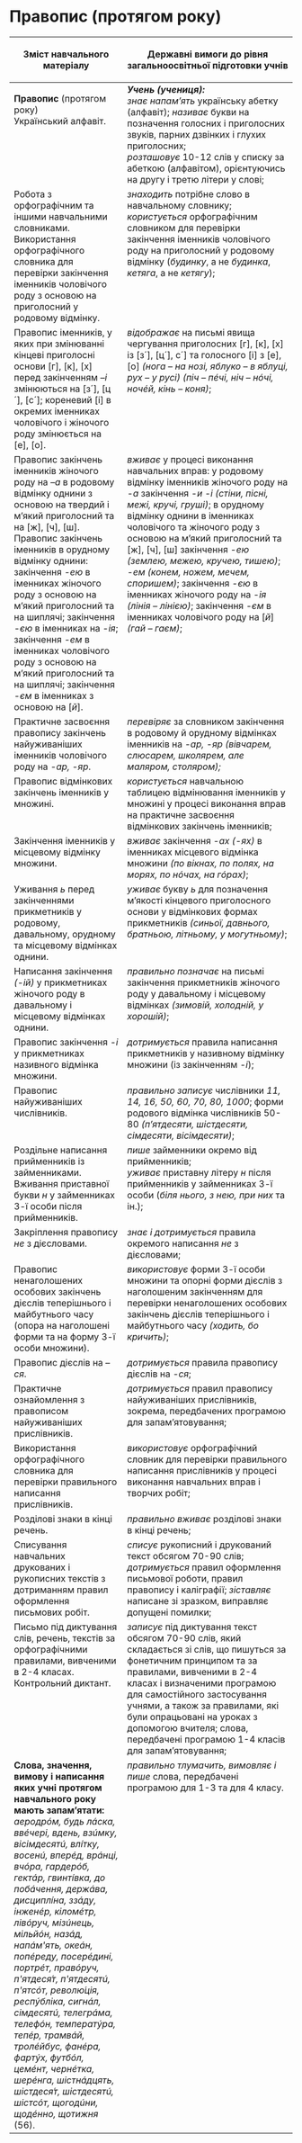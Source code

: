 # Правопис (протягом року)
<table>
<thead>
  <tr>
    <th width="40%" align="center"><p>Зміст навчального матеріалу</p></td>
    <th width="60%" align="center"><p>Державні вимоги до рівня загальноосвітньої підготовки учнів</p></td>
  </tr>
</thead>
<tbody>
  <tr>
    <td width="40%" style="vertical-align:top !important;">
    <p><b>Правопис</b> (протягом року)<br>
Український алфавіт. </td>
    <td width="60%" style="vertical-align:top !important;">
<i><b>Учень (учениця):</b></i><br>
<i>знає напам’ять</i> українську абетку (алфавіт); <i>називає</i> букви на позначення голосних і приголосних звуків, парних дзвінких і глухих приголосних;<br>
<i>розташовує</i> 10-12 слів у списку за абеткою (алфавітом), орієнтуючись на другу і третю літери у слові;<br></td>
  </tr>
  <tr>
    <td width="40%" style="vertical-align:top !important;">
Робота з орфографічним та іншими навчальними словниками.<br>
Використання орфографічного словника для перевірки закінчення іменників чоловічого роду з основою на приголосний у родовому відмінку.<br></td>
    <td width="60%" style="vertical-align:top !important;">
<i>знаходить</i> потрібне слово в навчальному словнику;<br>
<i>користується</i> орфографічним словником для перевірки закінчення іменників чоловічого роду на приголосний у родовому відмінку (<i>будинку</i>, а не <i>будинка</i>, <i>кетяга</i>, а не <i>кетягу</i>);<br></td>
  </tr>
  <tr>
    <td width="40%" style="vertical-align:top !important;">
Правопис іменників, у яких при змінюванні кінцеві приголосні основи [г], [к], [х] перед закінченням <i>–і</i> змінюються на [з´], [ц´], [с´]; кореневий [і] в окремих іменниках чоловічого і жіночого роду змінюється на [е], [о]. </td>
    <td width="60%" style="vertical-align:top !important;">
<i>відображає</i> на письмі явища чергування приголосних [г], [к], [х] із [з´], [ц´], с´] та голосного [і] з [е], [о] <i>(нога – на нозі, яблуко – в яблуці, рух – у русі) (піч – пéчі, ніч – нóчі, ночéй, кінь – коня)</i>;</td>
  </tr>
  <tr>
    <td width="40%" style="vertical-align:top !important;">
Правопис закінчень іменників жіночого роду на <i>–а</i> в родовому відмінку однини з основою на твердий і м’який приголосний та на [ж], [ч], [ш].<br>
Правопис закінчень іменників в орудному відмінку однини: закінчення <i>-ею</i> в іменниках жіночого роду з основою на м’який приголосний та на шиплячі; закінчення <i>-єю</i> в іменниках на <i>-ія</i>; закінчення <i>-ем</i> в іменниках чоловічого роду з основою на м’який приголосний та на шиплячі; закінчення <i>-єм</i> в іменниках з основою на [<i>й</i>]. <br></td>
    <td width="60%" style="vertical-align:top !important;">
<i>вживає</i> у процесі виконання навчальних вправ: у родовому відмінку іменників жіночого роду на <i>-а</i> закінчення <i>-и -і (стіни, пісні, межі, кручі, груші)</i>; в орудному відмінку однини в іменниках чоловічого та жіночого роду з основою на м’який приголосний та [ж], [ч], [ш] закінчення <i>-ею (землею, межею, кручею, тишею)</i>; <i>-ем (конем, ножем, мечем, споришем)</i>; закінчення <i>-єю</i> в іменниках жіночого роду на <i>-ія (лінія – лінією)</i>; закінчення <i>-єм</i> в іменниках чоловічого роду на [<i>й</i>] <i>(гай – гаєм)</i>;</td>
  </tr>
  <tr>
    <td width="40%" style="vertical-align:top !important;">
Практичне засвоєння правопису закінчень найуживаніших іменників чоловічого роду на <i>-ар, -яр</i>. </td>
    <td width="60%" style="vertical-align:top !important;">
<i>перевіряє</i> за словником закінчення в родовому й орудному відмінках іменників на <i>-ар, -яр<i> (<i>вівчарем, слюсарем, школярем,</i> але <i>маляром, столяром</i>);</td>
  </tr>
  <tr>
    <td width="40%" style="vertical-align:top !important;">
Правопис відмінкових закінчень іменників у множині. </td>
    <td width="60%" style="vertical-align:top !important;">
<i>користується</i> навчальною таблицею відмінювання іменників у множині у процесі виконання вправ на практичне засвоєння відмінкових закінчень іменників;</td>
  </tr>
  <tr>
    <td width="40%" style="vertical-align:top !important;">
Закінчення іменників у місцевому відмінку множини.</td>
    <td width="60%" style="vertical-align:top !important;">
<i>вживає</i> закінчення <i>-ах (-ях)</i> в іменниках місцевого відмінка множини <i>(по вікнах, по полях, на морях, по нóчах, на гóрах)</i>;</td>
  </tr>
  <tr>
    <td width="40%" style="vertical-align:top !important;">
Уживання <i>ь</i> перед закінченнями прикметників у родовому, давальному, орудному та місцевому відмінках однини.</td>
    <td width="60%" style="vertical-align:top !important;">
<i>уживає</i> букву <i>ь</i> для позначення м’якості кінцевого приголосного основи у відмінкових формах прикметників <i>(синьої, давнього, братньою, літньому, у могутньому)</i>;</td>
  </tr>
  <tr>
    <td width="40%" style="vertical-align:top !important;">
Написання закінчення <i>(-ій)</i> у прикметниках жіночого роду в давальному і місцевому відмінках однини. </td>
    <td width="60%" style="vertical-align:top !important;">
<i>правильно позначає</i> на письмі закінчення прикметників жіночого роду у давальному і місцевому відмінках <i>(зимовій, холодній, у хорошій)</i>;</td>
  </tr>
  <tr>
    <td width="40%" style="vertical-align:top !important;">
Правопис закінчення <i>-і</i> у прикметниках називного відмінка множини.</td>
    <td width="60%" style="vertical-align:top !important;">
<i>дотримується</i> правила написання прикметників у називному відмінку множини (із закінченням <i>-і</i>);</td>
  </tr>
  <tr>
    <td width="40%" style="vertical-align:top !important;">
Правопис найуживаніших числівників.</td>
    <td width="60%" style="vertical-align:top !important;">
<i>правильно записує</i> числівники <i>11, 14, 16, 50, 60, 70, 80, 1000</i>; форми родового відмінка числівників 50-80 <i>(п’ятдесяти, шістдесяти, сімдесяти, вісімдесяти)</i>;</td>
  </tr>
  <tr>
    <td width="40%" style="vertical-align:top !important;">
Роздільне написання прийменників із займенниками.<br>
Вживання приставної букви <i>н</i> у займенниках 3-ї особи після прийменників.<br></td>
    <td width="60%" style="vertical-align:top !important;">
<i>пише</i> займенники окремо від прийменників;<br>
<i>уживає</i> приставну літеру <i>н</i> після прийменників у займенниках 3-ї особи (<i>біля нього, з нею, при них</i> та ін.);</td>
  </tr>
  <tr>
    <td width="40%" style="vertical-align:top !important;">
Закріплення правопису <i>не</i> з дієсловами.<br></td>
    <td width="60%" style="vertical-align:top !important;">
<i>знає і дотримується</i> правила окремого написання <i>не</i> з дієсловами;</td>
  </tr>
  <tr>
    <td width="40%" style="vertical-align:top !important;">
Правопис ненаголошених особових закінчень дієслів теперішнього і майбутнього часу (опора на наголошені форми та на форму 3-ї особи множини).</td>
    <td width="60%" style="vertical-align:top !important;">
<i>використовує</i> форми 3-ї особи множини та опорні форми дієслів з наголошеним закінченням для перевірки ненаголошених особових закінчень дієслів теперішнього і майбутнього часу <i>(ходить, бо кричить)</i>;</td>
  </tr>
  <tr>
    <td width="40%" style="vertical-align:top !important;">
Правопис дієслів на <i>–ся</i>.</td>
    <td width="60%" style="vertical-align:top !important;">
<i>дотримується</i> правила правопису дієслів на <i>-ся</i>;</td>
  </tr>
  <tr>
    <td width="40%" style="vertical-align:top !important;">
Практичне ознайомлення з правописом найуживаніших прислівників.</td>
    <td width="60%" style="vertical-align:top !important;">
<i>дотримується</i> правил правопису найуживаніших прислівників, зокрема, передбачених програмою для запам’ятовування;</td>
  </tr>
  <tr>
    <td width="40%" style="vertical-align:top !important;">
Використання орфографічного словника для перевірки правильного написання прислівників.</td>
    <td width="60%" style="vertical-align:top !important;">
<i>використовує</i> орфографічний словник для перевірки правильного написання прислівників у процесі виконання навчальних вправ і творчих робіт;</td>
  </tr>
  <tr>
    <td width="40%" style="vertical-align:top !important;">
Розділові знаки в кінці речень.</td>
    <td width="60%" style="vertical-align:top !important;">
<i>правильно вживає</i> розділові знаки в кінці речень;</td>
  </tr>
  <tr>
    <td width="40%" style="vertical-align:top !important;">
Списування навчальних друкованих і рукописних текстів з дотриманням правил оформлення письмових робіт.</td>
    <td width="60%" style="vertical-align:top !important;">
<i>списує</i> рукописний і друкований текст обсягом 70-90 слів; <i>дотримується</i> правил оформлення письмової роботи, правил правопису і каліграфії; <i>зіставляє</i> написане зі зразком, виправляє допущені помилки;</td>
  </tr>
  <tr>
    <td width="40%" style="vertical-align:top !important;">
Письмо під диктування слів, речень, текстів за орфографічними правилами, вивченими в 2-4 класах.<br>
Контрольний диктант.<br></td>
    <td width="60%" style="vertical-align:top !important;">
<i>записує</i> під диктування текст обсягом 70-90 слів, який складається зі слів, що пишуться за фонетичним принципом та за правилами, вивченими в 2-4 класах і визначеними програмою для самостійного застосування учнями, а також за правилами, які були опрацьовані на уроках з допомогою вчителя; слова, передбачені програмою 1-4 класів для запам’ятовування;</td>
  </tr>
  <tr>
    <td width="40%" style="vertical-align:top !important;">
<b>Слова, значення, вимову і написання яких учні протягом навчального року мають запам’ятати:</b> <i>аеродрóм, будь лáска, ввéчері, вдень, взúмку, вісімдесятú, влі́тку, восенú, вперéд, врáнці, вчóра, гардерóб, гектáр, гвинті́вка, до побáчення, держáва, дисциплі́на, ззáду, інженéр, кіломéтр, лівóруч, мізúнець, мільйóн, назáд, напáм'ять, океáн, попéреду, посерéдині, портрéт, правóруч, п'ятдеся́т, п'ятдесятú, п'ятсóт, револю́ція, респýбліка, сигнáл, сімдесятú, телегрáма, телефóн, температýра, тепéр, трамвáй, тролéйбус, фанéра, фартýх, футбóл, цемéнт, чернéтка, шерéнга, шістнáдцять, шістдеся́т, шістдесятú, шістсóт, щогодúни, щодéнно, щотижня</i> (56).</td>
    <td width="60%" style="vertical-align:top !important;">
<i>правильно тлумачить, вимовляє і пише</i> слова, передбачені програмою для 1-3 та для 4 класу.</td>
  </tr>
</tbody>
</table>